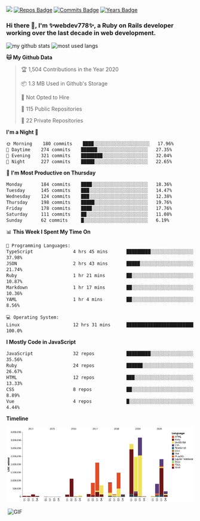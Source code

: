 ![](https://visitor-badge.glitch.me/badge?page_id=webdev778.webdev778)
[![Repos Badge](https://badges.pufler.dev/repos/webdev778)](https://badges.pufler.dev)
[![Commits Badge](https://badges.pufler.dev/commits/monthly/webdev778)](https://badges.pufler.dev)
[![Years Badge](https://badges.pufler.dev/years/webdev778)](https://badges.pufler.dev)
### Hi there 👋, I'm ✨webdev778✨, a Ruby on Rails developer working over the last decade in web development.


![my github stats](https://github-readme-stats.vercel.app/api?username=webdev778&show_icons=true&theme=tokyonight&line_height=27)
![most used langs](https://github-readme-stats.vercel.app/api/top-langs/?username=webdev778&hide=css,html&theme=tokyonight)

<!--START_SECTION:waka-->
**🐱 My Github Data** 

> 🏆 1,504 Contributions in the Year 2020
 > 
> 📦 1.3 MB Used in Github's Storage 
 > 
> 🚫 Not Opted to Hire
 > 
> 📜 115 Public Repositories 
 > 
> 🔑 22 Private Repositories  

**I'm a Night 🦉** 

```text
🌞 Morning    180 commits    ████░░░░░░░░░░░░░░░░░░░░░   17.96% 
🌆 Daytime    274 commits    ██████░░░░░░░░░░░░░░░░░░░   27.35% 
🌃 Evening    321 commits    ████████░░░░░░░░░░░░░░░░░   32.04% 
🌙 Night      227 commits    █████░░░░░░░░░░░░░░░░░░░░   22.65%

```
📅 **I'm Most Productive on Thursday** 

```text
Monday       184 commits    ████░░░░░░░░░░░░░░░░░░░░░   18.36% 
Tuesday      145 commits    ███░░░░░░░░░░░░░░░░░░░░░░   14.47% 
Wednesday    124 commits    ███░░░░░░░░░░░░░░░░░░░░░░   12.38% 
Thursday     198 commits    █████░░░░░░░░░░░░░░░░░░░░   19.76% 
Friday       178 commits    ████░░░░░░░░░░░░░░░░░░░░░   17.76% 
Saturday     111 commits    ██░░░░░░░░░░░░░░░░░░░░░░░   11.08% 
Sunday       62 commits     █░░░░░░░░░░░░░░░░░░░░░░░░   6.19%

```


📊 **This Week I Spent My Time On** 

```text
💬 Programming Languages: 
TypeScript               4 hrs 45 mins       █████████░░░░░░░░░░░░░░░░   37.98% 
JSON                     2 hrs 43 mins       █████░░░░░░░░░░░░░░░░░░░░   21.74% 
Ruby                     1 hr 21 mins        ██░░░░░░░░░░░░░░░░░░░░░░░   10.87% 
Markdown                 1 hr 17 mins        ██░░░░░░░░░░░░░░░░░░░░░░░   10.36% 
YAML                     1 hr 4 mins         ██░░░░░░░░░░░░░░░░░░░░░░░   8.56%

💻 Operating System: 
Linux                    12 hrs 31 mins      █████████████████████████   100.0%

```

**I Mostly Code in JavaScript** 

```text
JavaScript               32 repos            █████████░░░░░░░░░░░░░░░░   35.56% 
Ruby                     24 repos            ██████░░░░░░░░░░░░░░░░░░░   26.67% 
HTML                     12 repos            ███░░░░░░░░░░░░░░░░░░░░░░   13.33% 
CSS                      8 repos             ██░░░░░░░░░░░░░░░░░░░░░░░   8.89% 
Vue                      4 repos             █░░░░░░░░░░░░░░░░░░░░░░░░   4.44%

```


**Timeline**

![Chart not found](https://raw.githubusercontent.com/webdev778/webdev778/master/charts/bar_graph.png) 


<!--END_SECTION:waka-->

<img align="right" alt="GIF" src="https://github.com/webdev778/webdev778/blob/main/code.gif?raw=true" width="500" height="320" />

<!--
**webdev778/webdev778** is a ✨ _special_ ✨ repository because its `README.md` (this file) appears on your GitHub profile.

Here are some ideas to get you started:

- 🔭 I’m currently working on ...
- 🌱 I’m currently learning ...
- 👯 I’m looking to collaborate on ...
- 🤔 I’m looking for help with ...
- 💬 Ask me about ...
- 📫 How to reach me: ...
- 😄 Pronouns: ...
- ⚡ Fun fact: ...
-->
